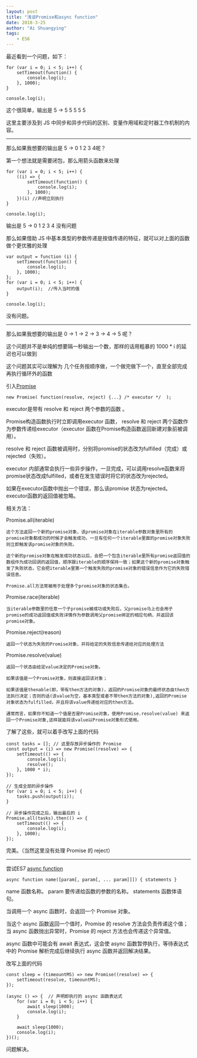 ```yaml
---
layout: post
title: "浅谈Promise和async function"
date: 2018-3-25
author: "Ai Shuangying"
tags:
	- ES6
---
```



最近看到一个问题，如下：

```
for (var i = 0; i < 5; i++) {
    setTimeout(function() {
        console.log(i);
    }, 1000);
}

console.log(i);
```

这个很简单，输出是 5 -> 5 5 5 5 5

这里主要涉及到 JS 中同步和异步代码的区别、变量作用域和定时器工作机制的内容。

-------------------------

那么如果我想要的输出是 5 -> 0 1 2 3 4呢？

第一个想法就是需要闭包，那么用箭头函数来处理

```
for (var i = 0; i < 5; i++) {
    ((i) => {
        setTimeout(function() {
            console.log(i);
        }, 1000);
    })(i) //声明立刻执行
}

console.log(i);
```

输出是 5 -> 0 1 2 3 4 没有问题

那么如果借助 JS 中基本类型的参数传递是按值传递的特征，就可以对上面的函数做个更优雅的处理

```
var output = function (i) {
    setTimeout(function() {
        console.log(i);
    }, 1000);
};
for (var i = 0; i < 5; i++) {
    output(i);  //传入当时的值
}

console.log(i);
```

没有问题。

----------

那么如果我想要的输出是 0 -> 1 -> 2 -> 3 -> 4 -> 5 呢？

这个问题并不是单纯的想要隔一秒输出一个数，那样的话用粗暴的 1000 * i 的延迟也可以做到

这个问题其实可以理解为 几个任务按顺序做，一个做完做下一个，直至全部完成再执行循环外的函数

引入[Promise](https://developer.mozilla.org/en-US/docs/Web/JavaScript/Reference/Global_Objects/Promise)

```
new Promise( function(resolve, reject) {...} /* executor */  );
```
executor是带有 resolve 和 reject 两个参数的函数 。

Promise构造函数执行时立即调用executor 函数， resolve 和 reject 两个函数作为参数传递给executor（executor 函数在Promise构造函数返回新建对象前被调用）。

resolve 和 reject 函数被调用时，分别将promise的状态改为fulfilled（完成）或rejected（失败）。

executor 内部通常会执行一些异步操作，一旦完成，可以调用resolve函数来将promise状态改成fulfilled，或者在发生错误时将它的状态改为rejected。

如果在executor函数中抛出一个错误，那么该promise 状态为rejected。executor函数的返回值被忽略。



相关方法：

Promise.all(iterable)

    这个方法返回一个新的promise对象，该promise对象在iterable参数对象里所有的promise对象都成功的时候才会触发成功，一旦有任何一个iterable里面的promise对象失败则立即触发该promise对象的失败。

    这个新的promise对象在触发成功状态以后，会把一个包含iterable里所有promise返回值的数组作为成功回调的返回值，顺序跟iterable的顺序保持一致；如果这个新的promise对象触发了失败状态，它会把iterable里第一个触发失败的promise对象的错误信息作为它的失败错误信息。

    Promise.all方法常被用于处理多个promise对象的状态集合。

Promise.race(iterable)

    当iterable参数里的任意一个子promise被成功或失败后，父promise马上也会用子promise的成功返回值或失败详情作为参数调用父promise绑定的相应句柄，并返回该promise对象。

Promise.reject(reason)
    
    返回一个状态为失败的Promise对象，并将给定的失败信息传递给对应的处理方法

Promise.resolve(value)

    返回一个状态由给定value决定的Promise对象。

    如果该值是一个Promise对象，则直接返回该对象；

    如果该值是thenable(即，带有then方法的对象)，返回的Promise对象的最终状态由then方法执行决定；否则的话(该value为空，基本类型或者不带then方法的对象),返回的Promise对象状态为fulfilled，并且将该value传递给对应的then方法。

    通常而言，如果你不知道一个值是否是Promise对象，使用Promise.resolve(value) 来返回一个Promise对象,这样就能将该value以Promise对象形式使用。

了解了这些，就可以着手改写上面的代码

```
const tasks = []; // 这里存放异步操作的 Promise
const output = (i) => new Promise((resolve) => {
    setTimeout(() => {
        console.log(i);
        resolve();
    }, 1000 * i);
});

// 生成全部的异步操作
for (var i = 0; i < 5; i++) {
    tasks.push(output(i));
}

// 异步操作完成之后，输出最后的 i
Promise.all(tasks).then(() => {
    setTimeout(() => {
        console.log(i);
    }, 1000);
});
```

完美。（当然这里没有处理 Promise 的 reject）

-----------------------------

尝试ES7 [async function](https://developer.mozilla.org/zh-CN/docs/Web/JavaScript/Reference/Statements/async_function)
```
async function name([param[, param[, ... param]]]) { statements }
```
name            函数名称。
param           要传递给函数的参数的名称。
statements      函数体语句。

当调用一个 async 函数时，会返回一个 Promise 对象。

当这个 async 函数返回一个值时，Promise 的 resolve 方法会负责传递这个值；当 async 函数抛出异常时，Promise 的 reject 方法也会传递这个异常值。

async 函数中可能会有 await 表达式，这会使 async 函数暂停执行，等待表达式中的 Promise 解析完成后继续执行 async 函数并返回解决结果。

改写上面的代码

```
const sleep = (timeountMS) => new Promise((resolve) => {
    setTimeout(resolve, timeountMS);
});

(async () => {  // 声明即执行的 async 函数表达式
    for (var i = 0; i < 5; i++) {
        await sleep(1000);
        console.log(i);
    }

    await sleep(1000);
    console.log(i);
})();
```

问题解决。